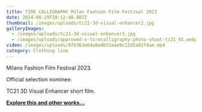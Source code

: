 ```yaml
---
title: TIRE CALLIGRAPHY Milan Fashion Film Festival 2023
date: 2024-08-29T18:12:48.807Z
thumbnail: /images/uploads/tc21-3d-visual-enhancer2.jpg
galleryImages:
  - /images/uploads/tc21-3d-visual-enhancer3.jpg
  - /images/uploads/approved-x-tirecalligraphy-photo-shoot-tc21_01.webp
video: /images/uploads/976363e64a6e4b53aae9c12d5a02f4ae.mp4
category: Clothing line
---
```

Milano Fashion Film Festival 2023.

Official selection nominee. 

TC21 3D Visual Enhancer short film. 

**[Explore this and other works... ](https://www.youtube.com/@tirecalligraphy)**